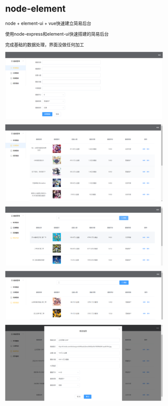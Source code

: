 # node-element
node + element-ui + vue快速建立简易后台

使用node-express和element-ui快速搭建的简易后台

完成基础的数据处理，界面没做任何加工

![image](https://github.com/HZJ0716/node-element/blob/master/img/1.png)

![image](https://github.com/HZJ0716/node-element/blob/master/img/2.png)

![image](https://github.com/HZJ0716/node-element/blob/master/img/3.png)

![image](https://github.com/HZJ0716/node-element/blob/master/img/4.png)

![image](https://github.com/HZJ0716/node-element/blob/master/img/6.png)
